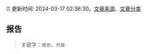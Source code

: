 :alarm_clock: 更新时间: 2024-03-17 02:36:30。[文章来源](/README.md)、[文章分类](/TAGS.md)

## 报告


> 关键字：`报告`、`月报`



